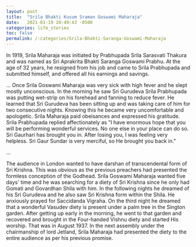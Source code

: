 ```yaml
---
layout: post
title:  "Srila Bhakti Kusum Sraman Goswami Maharaja"
date:   2021-01-19 20:49:43 -0500
categories: life_stories
toc: false
permalink: /:categories/Srila-Bhakti-Saranga-Goswami-Maharaja
---
```


In 1919, Srila Maharaja was initiated by Prabhupada Srila Sarasvati Thakura and was named as Sri Aprakrita Bhakti Saranga Goswami Prabhu. At the age of 32 years, he resigned from his job and came to Srila Prabhupada and submitted himself, and offered all his earnings and savings.

…
Once Srila Goswami Maharaja was very sick with high fever and he slept mostly unconscious. In the morning he saw Sri Gurudeva Srila Prabhupada was putting wet-strip on his forehead and fanning to reduce fever. He learned that Sri Gurudeva has been sitting up and was taking care of him for two consecutive nights. Knowing this he became very uncomfortable and apologetic. Srila Maharaja paid obeisances and expressed his gratitude. Srila Prabhupada replied affectionately as "I have enormous hope that you will be performing wonderful services.  No one else in your place can do so. Sri Gaurhari has brought you in.  After losing you, I was feeling very helpless. Sri Gaur Sundar is very merciful, so He brought you back in."

…


The audience in London wanted to have darshan of transcendental form of Sri Krishna. This was obvious as the previous preachers had presented the formless conception of the Godhead. Srila Goswami Maharaja wanted five days' time and he was searching for a diety of Sri Krishna since he only had Gomati and Govardhan Shila with him. In the following nights he dreamed of his Sri Gurudeva and he also saw Sri Krishna form within the Shila. He anxiously prayed for Saccidanda Vigraha. On the third night he dreamed that a wonderful Vasudev diety is present under a palm tree in the Sington garden. After getting up early in the morning, he went to that garden and recovered and brought in the Four-handed Vishnu diety and started His worship. That was in August 1937. In the next assembly under the chairmanship of lord Jetland, Srila Maharaja had presented the diety to the entire audience as per his previous promise.
